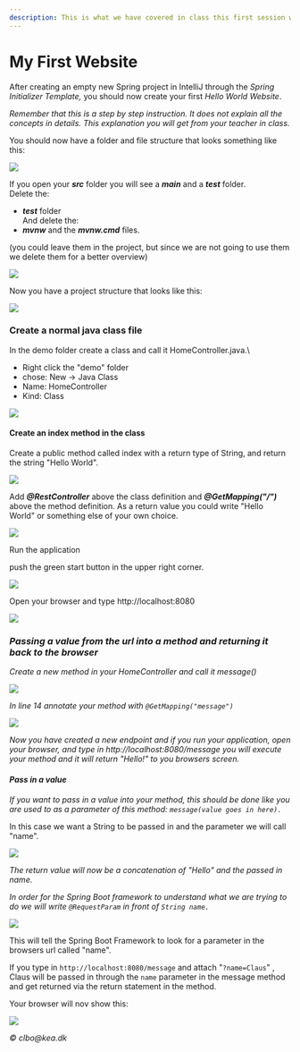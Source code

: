```yaml
---
description: This is what we have covered in class this first session with Spring Boot.
---
```


# My First Website

After creating an empty new Spring project in IntelliJ through the _Spring Initializer Template,_ you should now create your first _Hello World Website_.

_Remember that this is a step by step instruction. It does not explain all the concepts in details. This explanation you will get from your teacher in class._

You should now have a folder and file structure that looks something like this:

![](<../.gitbook/assets/Screen Shot 2017-11-17 at 10.58.46.png>)

If you open your _**src**_ folder you will see a _**main**_ and a _**test**_ folder.\
Delete the:

* _**test**_ folder\
  And delete the:
* _**mvnw**_ and the _**mvnw.cmd**_ files.

(you could leave them in the project, but since we are not going to use them we delete them for a better overview)

![](<../.gitbook/assets/Screen Shot 2017-11-17 at 11.06.38.png>)

Now you have a project structure that looks like this:

![](<../.gitbook/assets/Screen Shot 2017-11-17 at 11.13.55.png>)

### Create a normal java class file

In the demo folder create a class and call it HomeController.java.\


* Right click the "demo" folder
* chose: New -> Java Class
* Name: HomeController
* Kind: Class

![](<../.gitbook/assets/Screen Shot 2017-11-17 at 23.12.13.png>)

#### Create an index method in the class

Create a public method called index with a return type of String, and return the string "Hello World".

![](<../.gitbook/assets/Screenshot 2022-08-03 at 21.12.59.png>)

Add _**@RestController**_ above the class definition and _**@GetMapping("/")**_ above the method definition. As a return value you could write "Hello World" or something else of your own choice.&#x20;

![](<../.gitbook/assets/Screenshot 2022-08-03 at 21.08.28.png>)

Run the application

push the green start button in the upper right corner.

![](<../.gitbook/assets/Screen Shot 2017-11-17 at 23.49.09 (1).png>)

Open your browser and type http://localhost:8080

![](<../.gitbook/assets/Screenshot 2022-08-03 at 21.07.41.png>)

### _Passing a value from the url into a method and returning it back to the browser_

_Create a new method in your HomeController and call it message()_

![](<../.gitbook/assets/Screenshot 2022-08-03 at 22.03.45.png>)

_In line 14 annotate your method with `@GetMapping("message")`_

![](<../.gitbook/assets/Screenshot 2022-08-03 at 22.06.56.png>)

_Now you have created a new endpoint and if you run your application, open your browser, and type in http://localhost:8080/message you will execute your method and it will return "Hello!" to you browsers screen._&#x20;

#### _Pass in a value_&#x20;

_If you want to pass in a value into your method, this should be done like you are used to as a parameter of this method: `message(value goes in here).`_

In this case we want a String to be passed in and the parameter we will call "name".

![](<../.gitbook/assets/Screenshot 2022-08-03 at 22.18.37.png>)

_The return value will now be a concatenation of "Hello" and the passed in name._

_In order for the Spring Boot framework to understand what we are trying to do we will write `@RequestParam` in front of `String name.`_&#x20;

![](<../.gitbook/assets/Screenshot 2022-08-03 at 22.24.02.png>)

This will tell the Spring Boot Framework to look for a parameter in the browsers url called "name".

If you type in `http://localhost:8080/message` and attach "`?name=Claus`" , Claus will be passed in through the `name` parameter in the message method and get returned via the return statement in the method.

Your browser will nov show this:

![](<../.gitbook/assets/Screenshot 2022-08-03 at 22.59.29.png>)



_© clbo@kea.dk_
